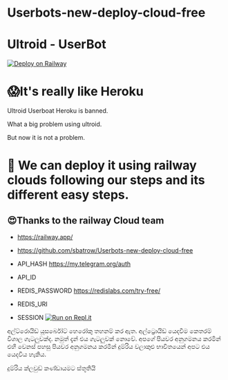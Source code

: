 # Userbots-new-deploy-cloud-free

# Ultroid - UserBot

[![Deploy on Railway](https://railway.app/button.svg)](https://railway.app/new/template?template=https%3A%2F%2Fgithub.com%2FTeamUltroid%2FUltroid&envs=API_ID%2CAPI_HASH%2CSESSION%2CREDIS_URI%2CREDIS_PASSWORD&optionalEnvs=API_ID%2CAPI_HASH%2CSESSION%2CREDIS_URI%2CREDIS_PASSWORD&API_IDDesc=You+api+id%2C+from+my.telegram.org+or+%40ScrapperRoBot.&API_HASHDesc=You+api+hash%2C+from+my.telegram.org+or+%40ScrapperRoBot.&SESSIONDesc=Your+session+string.+Can+be+added+now%2C+or+after+deploy.+%28The+bot+will+NOT+work+without+a+session+string%21%21%29&REDIS_URIDesc=Redis+endpoint+URL%2C+from+redislabs.com&REDIS_PASSWORDDesc=Redis+endpoint+password%2C+from+redislabs.com)


# 😱It's really like Heroku


Ultroid Userboat Heroku is banned.

What a big problem using ultroid.
 
But now it is not a problem. 

  # 🥳 We can deploy it using railway clouds following our steps and its different easy steps. 

## 😍Thanks to the railway Cloud team

* https://railway.app/

* https://github.com/sbatrow/Userbots-new-deploy-cloud-free

* API_HASH
https://my.telegram.org/auth
* API_ID

* REDIS_PASSWORD
https://redislabs.com/try-free/
* REDIS_URI

* SESSION
[![Run on Repl.it](https://replit.com/badge/github/TeamUltroid/Ultroid)](https://replit.com/@TeamUltroid/UltroidStringSession)


අල්ට්රොයිඩ් යූසර්බෝට් හෙරෝකු තහනම් කර ඇත.
අල්ට්‍රොයිඩ් යෙදවීම කෙතරම් විශාල ගැටලුවක්ද. 
නමුත් දැන් එය ගැටලුවක් නොවේ. 
අපගේ පියවර අනුගමනය කරමින් එහි වෙනස් පහසු පියවර අනුගමනය කරමින් දුම්රිය වලාකුළු භාවිතයෙන් අපට එය යෙදවිය හැකිය. 

දුම්රිය ක්ලවුඩ් කණ්ඩායමට ස්තූතියි
